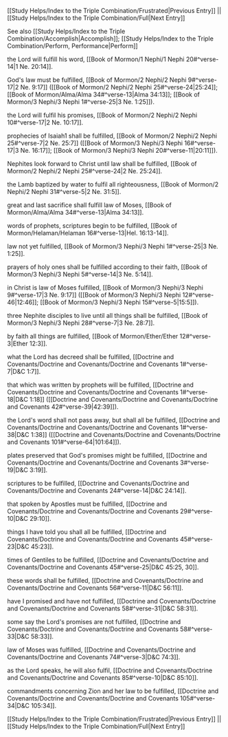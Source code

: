 [[Study Helps/Index to the Triple Combination/Frustrated|Previous Entry]]  ||  [[Study Helps/Index to the Triple Combination/Full|Next Entry]]

 See also [[Study Helps/Index to the Triple Combination/Accomplish|Accomplish]]; [[Study Helps/Index to the Triple Combination/Perform, Performance|Perform]]

 the Lord will fulfill his word, [[Book of Mormon/1 Nephi/1 Nephi 20#^verse-14|1 Ne. 20:14]].

 God's law must be fulfilled, [[Book of Mormon/2 Nephi/2 Nephi 9#^verse-17|2 Ne. 9:17]] ([[Book of Mormon/2 Nephi/2 Nephi 25#^verse-24|25:24]]; [[Book of Mormon/Alma/Alma 34#^verse-13|Alma 34:13]]; [[Book of Mormon/3 Nephi/3 Nephi 1#^verse-25|3 Ne. 1:25]]).

 the Lord will fulfil his promises, [[Book of Mormon/2 Nephi/2 Nephi 10#^verse-17|2 Ne. 10:17]].

 prophecies of Isaiah1 shall be fulfilled, [[Book of Mormon/2 Nephi/2 Nephi 25#^verse-7|2 Ne. 25:7]] ([[Book of Mormon/3 Nephi/3 Nephi 16#^verse-17|3 Ne. 16:17]]; [[Book of Mormon/3 Nephi/3 Nephi 20#^verse-11|20:11]]).

 Nephites look forward to Christ until law shall be fulfilled, [[Book of Mormon/2 Nephi/2 Nephi 25#^verse-24|2 Ne. 25:24]].

 the Lamb baptized by water to fulfil all righteousness, [[Book of Mormon/2 Nephi/2 Nephi 31#^verse-5|2 Ne. 31:5]].

 great and last sacrifice shall fulfill law of Moses, [[Book of Mormon/Alma/Alma 34#^verse-13|Alma 34:13]].

 words of prophets, scriptures begin to be fulfilled, [[Book of Mormon/Helaman/Helaman 16#^verse-13|Hel. 16:13-14]].

 law not yet fulfilled, [[Book of Mormon/3 Nephi/3 Nephi 1#^verse-25|3 Ne. 1:25]].

 prayers of holy ones shall be fulfilled according to their faith, [[Book of Mormon/3 Nephi/3 Nephi 5#^verse-14|3 Ne. 5:14]].

 in Christ is law of Moses fulfilled, [[Book of Mormon/3 Nephi/3 Nephi 9#^verse-17|3 Ne. 9:17]] ([[Book of Mormon/3 Nephi/3 Nephi 12#^verse-46|12:46]]; [[Book of Mormon/3 Nephi/3 Nephi 15#^verse-5|15:5]]).

 three Nephite disciples to live until all things shall be fulfilled, [[Book of Mormon/3 Nephi/3 Nephi 28#^verse-7|3 Ne. 28:7]].

 by faith all things are fulfilled, [[Book of Mormon/Ether/Ether 12#^verse-3|Ether 12:3]].

 what the Lord has decreed shall be fulfilled, [[Doctrine and Covenants/Doctrine and Covenants/Doctrine and Covenants 1#^verse-7|D&C 1:7]].

 that which was written by prophets will be fulfilled, [[Doctrine and Covenants/Doctrine and Covenants/Doctrine and Covenants 1#^verse-18|D&C 1:18]] ([[Doctrine and Covenants/Doctrine and Covenants/Doctrine and Covenants 42#^verse-39|42:39]]).

 the Lord's word shall not pass away, but shall all be fulfilled, [[Doctrine and Covenants/Doctrine and Covenants/Doctrine and Covenants 1#^verse-38|D&C 1:38]] ([[Doctrine and Covenants/Doctrine and Covenants/Doctrine and Covenants 101#^verse-64|101:64]]).

 plates preserved that God's promises might be fulfilled, [[Doctrine and Covenants/Doctrine and Covenants/Doctrine and Covenants 3#^verse-19|D&C 3:19]].

 scriptures to be fulfilled, [[Doctrine and Covenants/Doctrine and Covenants/Doctrine and Covenants 24#^verse-14|D&C 24:14]].

 that spoken by Apostles must be fulfilled, [[Doctrine and Covenants/Doctrine and Covenants/Doctrine and Covenants 29#^verse-10|D&C 29:10]].

 things I have told you shall all be fulfilled, [[Doctrine and Covenants/Doctrine and Covenants/Doctrine and Covenants 45#^verse-23|D&C 45:23]].

 times of Gentiles to be fulfilled, [[Doctrine and Covenants/Doctrine and Covenants/Doctrine and Covenants 45#^verse-25|D&C 45:25, 30]].

 these words shall be fulfilled, [[Doctrine and Covenants/Doctrine and Covenants/Doctrine and Covenants 56#^verse-11|D&C 56:11]].

 have I promised and have not fulfilled, [[Doctrine and Covenants/Doctrine and Covenants/Doctrine and Covenants 58#^verse-31|D&C 58:31]].

 some say the Lord's promises are not fulfilled, [[Doctrine and Covenants/Doctrine and Covenants/Doctrine and Covenants 58#^verse-33|D&C 58:33]].

 law of Moses was fulfilled, [[Doctrine and Covenants/Doctrine and Covenants/Doctrine and Covenants 74#^verse-3|D&C 74:3]].

 as the Lord speaks, he will also fulfil, [[Doctrine and Covenants/Doctrine and Covenants/Doctrine and Covenants 85#^verse-10|D&C 85:10]].

 commandments concerning Zion and her law to be fulfilled, [[Doctrine and Covenants/Doctrine and Covenants/Doctrine and Covenants 105#^verse-34|D&C 105:34]].

[[Study Helps/Index to the Triple Combination/Frustrated|Previous Entry]]  ||  [[Study Helps/Index to the Triple Combination/Full|Next Entry]]